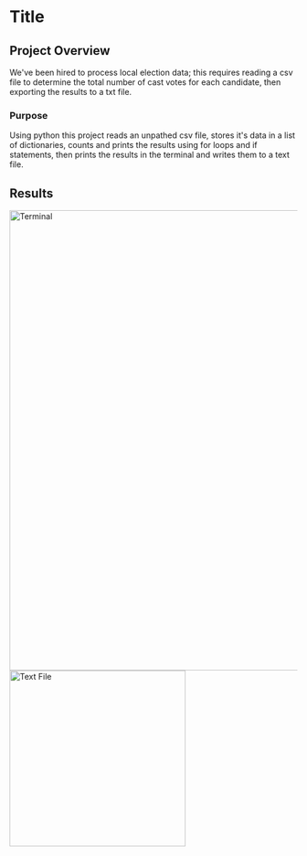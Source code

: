 # Title
## Project Overview
We've been hired to process local election data; this requires reading a csv file to determine the total number of cast votes for each candidate, then exporting the results to a txt file. 

### Purpose
Using python this project reads an unpathed csv file, stores it's data in a list of dictionaries, counts and prints the results using for loops and if statements, then prints the results in the terminal and writes them to a text file. 

## Results

<img width="806" alt="Terminal" src="https://user-images.githubusercontent.com/79609464/160296360-0f02842e-6b1c-49e1-be73-0b4fb18bf8b9.png">
<img width="308" alt="Text File" src="https://user-images.githubusercontent.com/79609464/160296361-6a18d68b-41d0-40da-89fa-77850d3300c9.png">
